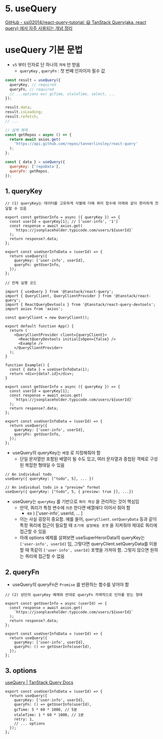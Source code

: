 # 5. useQuery

[GitHub - ssi02014/react-query-tutorial: 😃 TanStack Query(aka. react query) 에서 자주 사용되는 개념 정리](https://github.com/ssi02014/react-query-tutorial?tab=readme-ov-file#usequery)

# useQuery 기본 문법

- `v5` 부터 인자로 단 하나의 `객체` 만 받음
  - `queryKey` , `queryFn` : 첫 번째 인자이자 필수 값

```jsx
const result = useQuery({
  queryKey, // required
  queryFn, // required
  // ...options ex) gcTime, staleTime, select, ...
});

result.data;
result.isLoading;
result.refetch;
// ...
```

```jsx
// 실제 예제
const getRepos = async () => {
  return await axios.get(
    'https://api.github.com/repos/tannerlinsley/react-query'
  );
};

const { data } = useQuery({
  queryKey: ['repoData'],
  queryFn: getRepos,
});
```

## 1. queryKey

```tsx
// (1) queryKey는 데이터를 고유하게 식별에 더해 쿼리 함수에 아래와 같이 편리하게 전달할 수 있음

export const getUserInfo = async ({ queryKey }) => {
  const userId = queryKey[1]; // ['user-info', '1']
  const response = await axios.get(
    `https://jsonplaceholder.typicode.com/users/${userId}`
  );
  return response?.data;
};

export const useUserInfoData = (userId) => {
  return useQuery({
    queryKey: ['user-info', userId],
    queryFn: getUserInfo,
  });
};
```

```tsx
// 전체 실행 코드

import { useQuery } from '@tanstack/react-query';
import { QueryClient, QueryClientProvider } from '@tanstack/react-query';
import { ReactQueryDevtools } from '@tanstack/react-query-devtools';
import axios from 'axios';

const queryClient = new QueryClient();

export default function App() {
  return (
    <QueryClientProvider client={queryClient}>
      <ReactQueryDevtools initialIsOpen={false} />
      <Example />
    </QueryClientProvider>
  );
}

function Example() {
  const { data } = useUserInfoData(1);
  return <div>{data?.id}</div>;
}

export const getUserInfo = async ({ queryKey }) => {
  const userId = queryKey[1];
  const response = await axios.get(
    `https://jsonplaceholder.typicode.com/users/${userId}`
  );
  return response?.data;
};

export const useUserInfoData = (userId) => {
  return useQuery({
    queryKey: ['user-info', userId],
    queryFn: getUserInfo,
  });
};
```

- useQuery의 queryKey는 `배열` 로 지정해줘야 함
  - 단일 문자열만 포함된 배열이 될 수도 있고, 여러 문자열과 중첩된 객체로 구성된 복잡한 형태일 수 있음

```tsx
// An individual todo
useQuery({ queryKey: ["todo", 5], ... })

// An individual todo in a "preview" format
useQuery({ queryKey: ["todo", 5, { preview: true }], ...})
```

- useQuery는 `queryKey` 를 기반으로 `쿼리 캐싱` 을 관리하는 것이 핵심임
  - 만약, 쿼리가 특정 변수에 `의존` 한다면 배열에다 이어서 줘야 함
    - ex ) ['user-info', userId, … ]
  - 이는 사실 굉장히 중요함. 예를 들어, `queryClient.setQueryData` 등과 같이 특정 쿼리에 접근이 필요할 때 `초기에 설정해둔 포맷` 을 지켜줘야 제대로 쿼리에 접근할 수 있음
  - 아래 options 예제를 살펴보면 useSuperHerorData의 queryKey는 `['user-info', userId]` 임, 그렇다면 queryClient.setQueryData를 이용할 때 똑같이 `['user-info', userId]` 포맷을 가져야 함. 그렇지 않으면 원하는 쿼리에 접근할 수 없음

## 2. queryFn

- useQuery의 queryFn은 `Promise` 를 반환하는 함수를 넣어야 함

```tsx
// (2) 상단의 queryKey 예제와 반대로 queryFn 자체적으로 인자를 받는 형태

export const getUserInfo = async (userId) => {
  const response = await axios.get(
    `https://jsonplaceholder.typicode.com/users/${userId}`
  );
  return response?.data;
};

export const useUserInfoData = (userId) => {
  return useQuery({
    queryKey: ['user-info', userId],
    queryFn: () => getUserInfo(userId),
  });
};
```

## 3. options

[useQuery | TanStack Query Docs](https://tanstack.com/query/v5/docs/framework/react/reference/useQuery)

```tsx
export const useUserInfoData = (userId) => {
  return useQuery({
    queryKey: ['user-info', userId],
    queryFn: () => getUserInfo(userId),
    gcTime: 5 * 60 * 1000, // 5분
    staleTime: 1 * 60 * 1000, // 1분
    retry: 1,
    // ... options
  });
};
```
